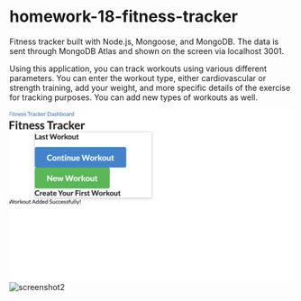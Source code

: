 # homework-18-fitness-tracker

Fitness tracker built with Node.js, Mongoose, and MongoDB. The data is sent through MongoDB Atlas and shown on the screen via localhost 3001. 

Using this application, you can track workouts using various different parameters. You can enter the workout type, either cardiovascular or strength training, add your weight, and more specific details of the exercise for tracking purposes. You can add new types of workouts as well.

![screenshot1](./Develop/assets/screenshot1.jpg)
![screenshot2](./Develop/screenshot2.jpg)
